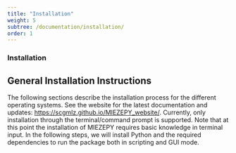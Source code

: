 ```yaml
---
title: "Installation"
weight: 5
subtree: /documentation/installation/
order: 1
---
```


### Installation

<html lang="en">
<head>
    <meta charset="UTF-8">
    <meta name="viewport" content="width=device-width, initial-scale=1.0">
    <title>MIEZEPY Installation Guide</title>
</head>
<body>

<h2>General Installation Instructions</h2>

<p>The following sections describe the installation process for the different operating systems. See the website for the latest documentation and updates: <a href="https://scgmlz.github.io/MIEZEPY_website/">https://scgmlz.github.io/MIEZEPY_website/</a>. Currently, only installation through the terminal/command prompt is supported. Note that at this point the installation of MIEZEPY requires basic knowledge in terminal input. In the following steps, we will install Python and the required dependencies to run the package both in scripting and GUI mode.</p>

</body>
</html>



